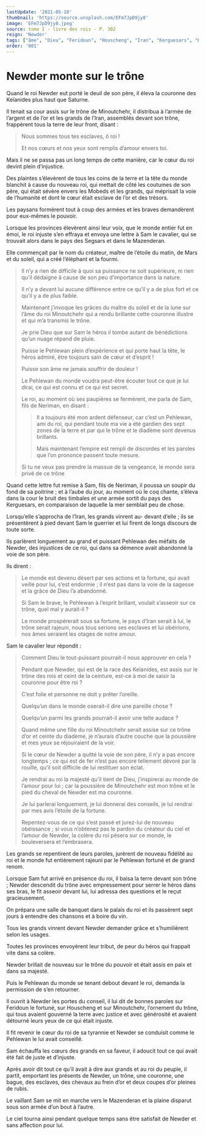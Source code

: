 ```yaml
---
lastUpdate: '2021-05-10'
thumbnail: 'https://source.unsplash.com/EFm7JpD9jy8'
image: 'EFm7JpD9jy8.jpeg'
source: tome I - livre des rois - P. 302
reign: 'Newder'
tags: ["âme", "Dieu", "Feridoun", "Houscheng", "Iran", "Kerguesars", "Keïanides", "Mars", "Mazenderan", "Minoutchehr", "Mobeds", "Neriman", "Newder", "Pehlewan", "Sam", "Saturne", "Segsars", "tribut"]
order: '001'
---
```


# Newder monte sur le trône

Quand le roi Newder eut porté le deuil de son père, il éleva la couronne des Keïanides plus haut que Saturne.

Il tenait sa cour assis sur le trône de Minoutchehr, il distribua à l’armée de l’argent et de l’or et les grands de l’Iran, assemblés devant son trône, frappèrent tous la terre de leur front, disant :

> Nous sommes tous tes esclaves, ô roi !
>
> Et nos cœurs et nos yeux sont remplis d’amour envers toi.

Mais il ne se passa pas un long temps de cette manière, car le cœur du roi devint plein d’injustice.

Des plaintes s’élevèrent de tous les coins de la terre et la tête du monde blanchit à cause du nouveau roi, qui mettait de côté les coutumes de son père, qui était sévère envers les Mobeds et les grands, qui méprisait la voie de l’humanité et dont le cœur était esclave de l’or et des trésors.

Les paysans formèrent tout à coup des armées et les braves demandèrent pour eux-mêmes le pouvoir.

Lorsque les provinces élevèrent ainsi leur voix, que le monde entier fut en émoi, le roi injuste s’en effraya et envoya une lettre à Sam le cavalier, qui se trouvait alors dans le pays des Segsars et dans le Mazenderan.

Elle commençait par le nom du créateur, maître de l’étoile du matin, de Mars et du soleil, qui a créé l’éléphant et la fourmi.

> Il n’y a rien de difficile à quoi sa puissance ne soit supérieure, ni rien qu’il dédaigne à cause de son peu d’importance dans la nature.
>
> Il n’y a devant lui aucune différence entre ce qu’il y a de plus fort et ce qu’il y a de plus faible.
>
> Maintenant j’invoque les grâces du maître du soleil et de la lune sur l’âme du roi Minoutchehr qui a rendu brillante cette couronne illustre et qui m’a transmis le trône.
>
> Je prie Dieu que sur Sam le héros il tombe autant de bénédictions qu’un nuage répand de pluie.
>
> Puisse le Pehlewan plein d’expérience et qui porte haut la tête, le héros admiré, être toujours sain de cœur et d’esprit !
>
> Puisse son âme ne jamais souffrir de douleur !
>
> Le Pehlewan du monde voudra peut-être écouter tout ce que je lui dirai, ce qui est connu et ce qui est secret.
>
> Le roi, au moment où ses paupières se fermèrent, me parla de Sam, fils de Neriman, en disant :
>
> > Il a toujours été mon ardent défenseur, car c’est un Pehlewan, ami du roi, qui pendant toute ma vie a été gardien des sept zones de la terre et par qui le trône et le diadème sont devenus brillants.
> >
> > Mais maintenant l’empire est rempli de discordes et les paroles que l’on prononce passent toute mesure.
>
> Si tu ne veux pas prendre la massue de la vengeance, le monde sera privé de ce trône

Quand cette lettre fut remise à Sam, fils de Neriman, il poussa un soupir du fond de sa poitrine ; et à l’aube du jour, au moment où le coq chante, s’éleva dans la cour le bruit des timbales et une armée sortit du pays des Kerguesars, en comparaison de laquelle la mer semblait peu de chose.

Lorsqu’elle s’approcha de l’Iran, les grands vinrent au-
devant d’elle ; ils se présentèrent à pied devant Sam le guerrier et lui firent de longs discours de toute sorte.

Ils parlèrent longuement au grand et puissant Pehlewan des méfaits de Newder, des injustices de ce roi, qui dans sa démence avait abandonné la voie de son père.

Ils dirent :

> Le monde est devenu désert par ses actions et la fortune, qui avait veillé pour lui, s’est endormie ; il n’est pas dans la voie de la sagesse et la grâce de Dieu l’a abandonné.
>
> Si Sam le brave, le Pehlewan à l’esprit brillant, voulait s’asseoir sur ce trône, quel mal y aurait-il ?
>
> Le monde prospérerait sous sa fortune, le pays d’Iran serait à lui, le trône serait rajeuni, nous tous serions ses esclaves et lui obéirions, nos âmes seraient les otages de notre amour.

Sam le cavalier leur répondit :

> Comment Dieu le tout-puissant pourrait-il nous approuver en cela ?
>
> Pendant que Newder, qui est de la race des Keïanides, est assis sur le trône des rois et ceint de la ceinture, est-ce à moi de saisir la couronne pour être roi ?
>
> C’est folie et personne ne doit y prêter l’oreille.
>
> Quelqu’un dans le monde oserait-il dire une pareille chose ?
>
> Quelqu’un parmi les grands pourrait-il avoir une telle audace ?
>
> Quand même une fille du roi Minoutchehr serait assise sur ce trône d’or et ceinte du diadème, je n’aurais d’autre couche que la poussière et mes yeux se réjouiraient de la voir.
>
> Si le cœur de Newder a quitté la voie de son père, il n’y a pas encore longtemps ; ce qui est de fer n’est pas encore tellement dévoré par la rouille, qu’il soit difficile de lui restituer son éclat.
>
> Je rendrai au roi la majesté qu’il tient de Dieu, j’inspirerai au monde de l’amour pour lui ; car la poussière de Minoutchehr est mon trône et le pied du cheval de Newder est ma couronne.
>
> Je lui parlerai longuement, je lui donnerai des conseils, je lui rendrai par mes avis l’étoile de la fortune.
>
> Repentez-vous de ce qui s’est passé et jurez-lui de nouveau obéissance ; si vous n’obtenez pas le pardon du créateur du ciel et l’amour de Newder, la colère du roi pèsera sur ce monde, le bouleversera et l’embrasera.

Les grands se repentirent de leurs paroles, jurèrent de nouveau fidélité au roi et le monde fut entièrement rajeuni par le Pehlewan fortuné et de grand renom.

Lorsque Sam fut arrivé en présence du roi, il baisa la terre devant son trône ; Newder descendit du trône avec empressement pour serrer le héros dans ses bras, le fit asseoir devant lui, lui adressa des questions et le reçut gracieusement.

On prépara une salle de banquet dans le palais du roi et ils passèrent sept jours à entendre des chansons et à boire du vin.

Tous les grands vinrent devant Newder demander grâce et s’humilièrent selon les usages.

Toutes les provinces envoyèrent leur tribut, de peur du héros qui frappait vite dans sa colère.

Newder brillait de nouveau sur le trône du pouvoir et était assis en paix et dans sa majesté.

Puis le Pehlewan du monde se tenant debout devant le roi, demanda la permission de s’en retourner.

Il ouvrit à Newder les portes du conseil, il lui dit de bonnes paroles sur Feridoun le fortuné, sur Houscheng et sur Minoutchehr, l’ornement du trône, qui tous avaient gouverné la terre avec justice et avec générosité et avaient détourné leurs yeux de ce qui était injuste.

Il fit revenir le cœur du roi de sa tyrannie et Newder se conduisit comme le Pehlewan le lui avait conseillé.

Sam échauffa les cœurs des grands en sa faveur, il adoucit tout ce qui avait été fait de juste et d’injuste.

Après avoir dit tout ce qu’il avait à dire aux grands et au roi du peuple, il partit, emportant les présents de Newder, un trône, une couronne, une bague, des esclaves, des chevaux au frein d’or et deux coupes d’or pleines de rubis.

Le vaillant Sam se mit en marche vers le Mazenderan et la plaine disparut sous son armée d’un bout à l’autre.

Le ciel tourna ainsi pendant quelque temps sans être satisfait de Newder et sans affection pour lui.
